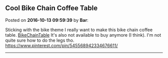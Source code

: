 ## Cool Bike Chain Coffee Table
Posted on **2016-10-13 09:59:39** by **Bar**:

Sticking with the bike theme I really want to make this bike chain coffee table.  [BikeChainTable](../../images/7M/ox/7Mox_bikechaintable.png.jpg)  It's also not available to buy anymore (I think). I'm not quite sure how to do the legs tho. https://www.pinterest.com/pin/545568942334676611/

---

